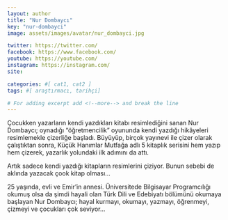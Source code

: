 ```yaml
---
layout: author
title: "Nur Dombaycı"
key: "nur-dombayci"
image: assets/images/avatar/nur_dombayci.jpg

twitter: https://twitter.com/
facebook: https://www.facebook.com/
youtube: https://youtube.com/
instagram: https://instagram.com/
site: 

categories: #[ cat1, cat2 ]
tags: #[ araştırmacı, tarihçi]

# For adding excerpt add <!--more--> and break the line
---
```

Çocukken yazarların kendi yazdıkları kitabı resimlediğini sanan Nur Dombaycı; oynadığı “öğretmencilik” oyununda kendi yazdığı hikâyeleri resimlemekle çizerliğe başladı. Büyüyüp, birçok yayınevi ile çizer olarak çalıştıktan sonra, Küçük Hanımlar Mutfağa adlı 5 kitaplık serisini hem yazıp hem çizerek, yazarlık yolundaki ilk adımını da attı.

Artık sadece kendi yazdığı kitapların resimlerini çiziyor. Bunun sebebi de aklında yazacak çook kitap olması...

25 yaşında, evli ve Emir’in annesi. Üniversitede Bilgisayar Programcılığı okumuş olsa da şimdi hayali olan Türk Dili ve Edebiyatı bölümünü okumaya başlayan Nur Dombaycı; hayal kurmayı, okumayı, yazmayı, öğrenmeyi, çizmeyi ve çocukları çok seviyor...

 
<!--more-->

